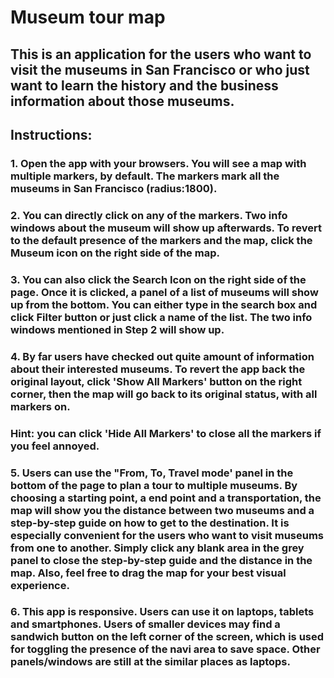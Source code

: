 # Museum tour map

## This is an application for the users who want to visit the museums in San Francisco or who just want to learn the history and the business information about those museums.

## Instructions:
### 1. Open the app with your browsers. You will see a map with multiple markers, by default. The markers mark all the museums in San Francisco (radius:1800).

### 2. You can directly click on any of the markers. Two info windows about the museum will show up afterwards. To revert to the default presence of the markers and the map, click the Museum icon on the right side of the map.

### 3. You can also click the Search Icon on the right side of the page. Once it is clicked, a panel of a list of museums will show up from the bottom. You can either type in the search box and click Filter button or just click a name of the list. The two info windows mentioned in Step 2 will show up.

### 4. By far users have checked out quite amount of information about their interested museums. To revert the app back the original layout, click 'Show All Markers' button on the right corner, then the map will go back to its original status, with all markers on.
### Hint: you can click 'Hide All Markers' to close all the markers if you feel annoyed.

### 5. Users can use the "From, To, Travel mode' panel in the bottom of the page to plan a tour to multiple museums. By choosing a starting point, a end point and a transportation, the map will show you the distance between two museums and a step-by-step guide on how to get to the destination. It is especially convenient for the users who want to visit museums from one to another. Simply click any blank area in the grey panel to close the step-by-step guide and the distance in the map. Also, feel free to drag the map for your best visual experience.

### 6. This app is responsive. Users can use it on laptops, tablets and smartphones. Users of smaller devices may find a sandwich button on the left corner of the screen, which is used for toggling the presence of the navi area to save space. Other panels/windows are still at the similar places as laptops.

